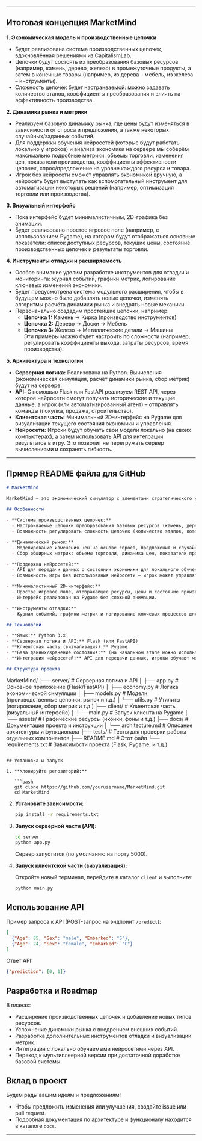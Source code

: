 
---

## Итоговая концепция MarketMind

**1. Экономическая модель и производственные цепочки**  
- Будет реализована система производственных цепочек, вдохновлённая решениями из CapitalismLab.  
- Цепочки будут состоять из преобразования базовых ресурсов (например, камень, дерево, железо) в промежуточные продукты, а затем в конечные товары (например, из дерева – мебель, из железа – инструменты).  
- Сложность цепочек будет настраиваемой: можно задавать количество этапов, коэффициенты преобразования и влиять на эффективность производства.

**2. Динамика рынка и метрики**  
- Реализуем базовую динамику рынка, где цены будут изменяться в зависимости от спроса и предложения, а также некоторых случайных/заданных событий.  
- Для поддержки обучения нейросетей (которые будут работать локально у игроков) и анализа экономики на сервере мы соберём максимально подробные метрики: объемы торговли, изменения цен, показатели производства, коэффициенты эффективности цепочек, спрос/предложение на уровне каждого ресурса и товара.  
- Игрок без нейросети сможет управлять экономикой вручную, а нейросеть будет выступать как вспомогательный инструмент для автоматизации некоторых решений (например, оптимизация торговли или производства).

**3. Визуальный интерфейс**  
- Пока интерфейс будет минималистичным, 2D-графика без анимации.  
- Будет реализовано простое игровое поле (например, с использованием Pygame), на котором будут отображаться основные показатели: список доступных ресурсов, текущие цены, состояние производственных цепочек и результаты торговли.

**4. Инструменты отладки и расширяемость**  
- Особое внимание уделим разработке инструментов для отладки и мониторинга: журнал событий, графики метрик, логирование ключевых изменений экономики.  
- Будет предусмотрена система модульного расширения, чтобы в будущем можно было добавлять новые цепочки, изменять алгоритмы расчёта динамики рынка и внедрять новые механики.
- Первоначально создадим простейшие цепочки, например:  
  - **Цепочка 1:** Камень → Кирка (производство инструментов)  
  - **Цепочка 2:** Дерево → Доски → Мебель  
  - **Цепочка 3:** Железо → Металлические детали → Машины  
  Эти примеры можно будет настроить по сложности (например, регулировать коэффициенты выхода, затраты ресурсов, время производства).

**5. Архитектура и технологии**  
- **Серверная логика:** Реализована на Python. Вычисления (экономическая симуляция, расчёт динамики рынка, сбор метрик) будут на сервере.  
- **API:** С помощью Flask или FastAPI реализуем REST API, через которое нейросети смогут получать исторические и текущие данные, а игрок (или автоматизированный агент) – отправлять команды (покупка, продажа, строительство).  
- **Клиентская часть:** Минимальный 2D-интерфейс на Pygame для визуализации текущего состояния экономики и управления.  
- **Нейросети:** Игроки будут обучать свои модели локально (на своих компьютерах), а затем использовать API для интеграции результатов в игру. Это позволит не перегружать сервер вычислениями и сохранять гибкость.

---

## Пример README файла для GitHub

```markdown
# MarketMind

MarketMind – это экономический симулятор с элементами стратегического управления и возможностью интеграции нейросетей для автоматизации принятия решений. Проект разработан с целью моделирования динамики рынка, производственных цепочек и торговых процессов в условиях, приближенных к реальной экономике. Основная идея вдохновлена такими играми, как CapitalismLab.

## Особенности

- **Система производственных цепочек:**  
  - Настраиваемые цепочки преобразования базовых ресурсов (камень, дерево, железо) в конечные товары.  
  - Возможность регулировать сложность цепочек (количество этапов, коэффициенты преобразования и эффективность).

- **Динамический рынок:**  
  - Моделирование изменения цен на основе спроса, предложения и случайных/заданых событий.  
  - Сбор обширных метрик: объемы торговли, динамика цен, показатели производства и эффективности.

- **Поддержка нейросетей:**  
  - API для передачи данных о состоянии экономики для локального обучения нейросетевых стратегий.  
  - Возможность игры без использования нейросети – игрок может управлять экономикой вручную, а нейросеть будет служить вспомогательным инструментом.

- **Минималистичный 2D-интерфейс:**  
  - Простое игровое поле, отображающее ресурсы, цены и состояние производственных цепочек.  
  - Интерфейс реализован на Pygame без сложной анимации.

- **Инструменты отладки:**  
  - Журнал событий, графики метрик и логирование ключевых процессов для облегчения отладки и мониторинга.

## Технологии

- **Язык:** Python 3.x
- **Серверная логика и API:** Flask (или FastAPI)
- **Клиентская часть (визуализация):** Pygame
- **База данных/Хранение состояния:** (на начальном этапе можно использовать in-memory хранилище, позже – SQLite/PostgreSQL)
- **Интеграция нейросетей:** API для передачи данных, игроки обучают модели локально

## Структура проекта

```
MarketMind/
├── server/                # Серверная логика и API
│   ├── app.py             # Основное приложение (Flask/FastAPI)
│   ├── economy.py         # Логика экономической симуляции
│   ├── models.py          # Модели (производственные цепочки, рынок и т.д.)
│   └── utils.py           # Утилиты (логирование, сбор метрик и т.д.)
├── client/                # Клиентская часть (визуальный интерфейс)
│   ├── main.py            # Запуск клиента на Pygame
│   └── assets/            # Графические ресурсы (иконки, фоны и т.д.)
├── docs/                  # Документация проекта и инструкции
│   └── architecture.md    # Описание архитектуры и функционала
├── tests/                 # Тесты для проверки работы отдельных компонентов
├── README.md              # Этот файл
└── requirements.txt       # Зависимости проекта (Flask, Pygame, и т.д.)
```

## Установка и запуск

1. **Клонируйте репозиторий:**

   ```bash
   git clone https://github.com/yourusername/MarketMind.git
   cd MarketMind
   ```

2. **Установите зависимости:**

   ```bash
   pip install -r requirements.txt
   ```

3. **Запуск серверной части (API):**

   ```bash
   cd server
   python app.py
   ```

   Сервер запустится (по умолчанию на порту 5000).

4. **Запуск клиентской части (визуализация):**

   Откройте новый терминал, перейдите в каталог `client` и выполните:

   ```bash
   python main.py
   ```

## Использование API

Пример запроса к API (POST-запрос на эндпоинт `/predict`):

```json
[
  {"Age": 85, "Sex": "male", "Embarked": "S"},
  {"Age": 24, "Sex": "female", "Embarked": "C"}
]
```

Ответ API:

```json
{"prediction": [0, 1]}
```

## Разработка и Roadmap

В планах:
- Расширение производственных цепочек и добавление новых типов ресурсов.
- Усложнение динамики рынка с внедрением внешних событий.
- Разработка дополнительных инструментов отладки и визуализации метрик.
- Интеграция с локально обучаемыми нейросетями через API.
- Переход к мультиплеерной версии при достаточной доработке базовой системы.

## Вклад в проект

Будем рады вашим идеям и предложениям!  
- Чтобы предложить изменения или улучшения, создайте issue или pull request.  
- Подробная документация по архитектуре и функционалу находится в каталоге `docs`.


---
